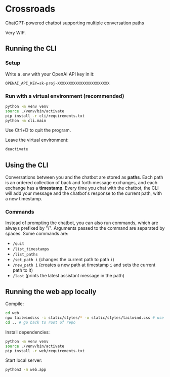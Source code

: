 # Crossroads

ChatGPT-powered chatbot supporting multiple conversation paths

Very WIP.

## Running the CLI

### Setup

Write a .env with your OpenAI API key in it:
```
OPENAI_API_KEY=sk-proj-XXXXXXXXXXXXXXXXXXXXXXX
```

### Run with a virtual environment (recommended)

```bash
python -m venv venv
source ./venv/bin/activate
pip install -r cli/requirements.txt
python -m cli.main
```
Use Ctrl+D to quit the program.

Leave the virtual environment:
```bash
deactivate
```

## Using the CLI

Conversations between you and the chatbot are stored as **paths**. Each path is an ordered collection of back and forth message exchanges, and each exchange has a **timestamp**. Every time you chat with the chatbot, the CLI will add your message and the chatbot's response to the current path, with a new timestamp.

### Commands

Instead of prompting the chatbot, you can also run commands, which are always prefixed by "/". Arguments passed to the command are separated by spaces. Some commands are:
* `/quit`
* `/list_timestamps`
* `/list_paths`
* `/set_path i` (changes the current path to path `i`)
* `/new_path i` (creates a new path at timestamp `i` and sets the current path to it)
* `/last` (prints the latest assistant message in the path)

## Running the web app locally

Compile:
```bash
cd web
npx tailwindcss -i static/styles/* -o static/styles/tailwind.css # use --watch to dynamically update
cd .. # go back to root of repo
```

Install dependencies:
```bash
python -m venv venv
source ./venv/bin/activate
pip install -r web/requirements.txt
```

Start local server:
```bash
python3 -m web.app
```
